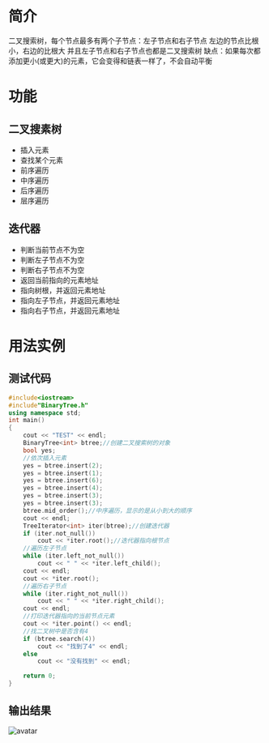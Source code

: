 # 简介
二叉搜索树，每个节点最多有两个子节点：左子节点和右子节点
左边的节点比根小，右边的比根大
并且左子节点和右子节点也都是二叉搜索树
缺点：如果每次都添加更小(或更大)的元素，它会变得和链表一样了，不会自动平衡
# 功能
## 二叉搜素树
* 插入元素
* 查找某个元素
* 前序遍历
* 中序遍历
* 后序遍历
* 层序遍历
## 迭代器
* 判断当前节点不为空
* 判断左子节点不为空
* 判断右子节点不为空
* 返回当前指向的元素地址
* 指向树根，并返回元素地址
* 指向左子节点，并返回元素地址
* 指向右子节点，并返回元素地址
# 用法实例
## 测试代码
```c++
#include<iostream>
#include"BinaryTree.h"
using namespace std;
int main()
{
	cout << "TEST" << endl;
	BinaryTree<int> btree;//创建二叉搜索树的对象
	bool yes;
	//依次插入元素
	yes = btree.insert(2);
	yes = btree.insert(1);
	yes = btree.insert(6);
	yes = btree.insert(4);
	yes = btree.insert(3);
	yes = btree.insert(3);
	btree.mid_order();//中序遍历，显示的是从小到大的顺序
	cout << endl;
	TreeIterator<int> iter(btree);//创建迭代器
	if (iter.not_null())
		cout << *iter.root();//迭代器指向根节点
	//遍历左子节点
	while (iter.left_not_null())
		cout << " " << *iter.left_child();
	cout << endl;
	cout << *iter.root();
	//遍历右子节点
	while (iter.right_not_null())
		cout << " " << *iter.right_child();
	cout << endl;
	//打印迭代器指向的当前节点元素
	cout << *iter.point() << endl;
	//找二叉树中是否含有4
	if (btree.search(4))
		cout << "找到了4" << endl;
	else
		cout << "没有找到" << endl;

	return 0;
}
```
## 输出结果
![avatar](https://raw.githubusercontent.com/huozhuo95/huozhuo95.github.io/master/blogimages/BinaryTree_TEST.PNG)

